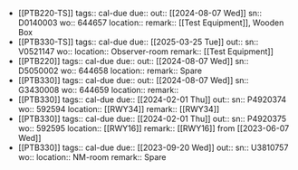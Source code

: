 - [[PTB220-TS]] 
  tags:: cal-due
  due:: 
  out:: [[2024-08-07 Wed]]
  sn:: D0140003
  wo:: 644657
  location:: 
  remark:: [[Test Equipment]], Wooden Box
- [[PTB330-TS]] 
  tags:: cal-due
  due:: [[2025-03-25 Tue]]
  out::
  sn:: V0521147
  wo:: 
  location:: Observer-room
  remark:: [[Test Equipment]]
- [[PTB220]] 
  tags:: cal-due
  due::
  out:: [[2024-08-07 Wed]]
  sn:: D5050002
  wo:: 644658
  location:: 
  remark:: Spare
- [[PTB330]] 
  tags:: cal-due
  due::
  out:: [[2024-08-07 Wed]]
  sn:: G3430008
  wo:: 644659
  location:: 
  remark::
- [[PTB330]] 
  tags:: cal-due
  due:: [[2024-02-01 Thu]]
  out::
  sn:: P4920374
  wo:: 592594
  location:: [[RWY34]]
  remark:: [[RWY34]]
- [[PTB330]] 
  tags:: cal-due
  due:: [[2024-02-01 Thu]]
  out::
  sn:: P4920375
  wo:: 592595
  location:: [[RWY16]]
  remark:: [[RWY16]] from [[2023-06-07 Wed]]
- [[PTB330]] 
  tags:: cal-due
  due:: [[2023-09-20 Wed]]
  out::
  sn:: U3810757
  wo:: 
  location:: NM-room
  remark:: Spare